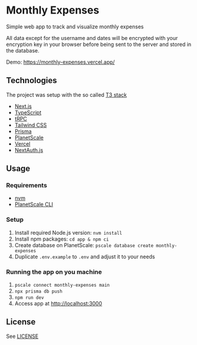 # Monthly Expenses

Simple web app to track and visualize monthly expenses

All data except for the username and dates will be encrypted with your encryption key in your browser before being sent to the server and stored in the database.

Demo: <https://monthly-expenses.vercel.app/>

## Technologies

The project was setup with the so called [T3 stack](https://create.t3.gg/)

- [Next.js](https://nextjs.org/)
- [TypeScript](https://www.typescriptlang.org/)
- [tRPC](https://trpc.io/)
- [Tailwind CSS](https://tailwindcss.com/)
- [Prisma](https://www.prisma.io/)
- [PlanetScale](https://planetscale.com/)
- [Vercel](https://vercel.com/)
- [NextAuth.js](https://next-auth.js.org/)

## Usage

### Requirements

- [nvm](https://github.com/nvm-sh/nvm)
- [PlanetScale CLI](https://planetscale.com/features/cli)

### Setup

1. Install required Node.js version: `nvm install`
2. Install npm packages: `cd app & npm ci`
3. Create database on PlanetScale: `pscale database create monthly-expenses`
4. Duplicate `.env.example` to `.env` and adjust it to your needs

### Running the app on you machine

1. `pscale connect monthly-expenses main`
2. `npx prisma db push`
3. `npm run dev`
4. Access app at <http://localhost:3000>

## License

See [LICENSE](./LICENSE)

